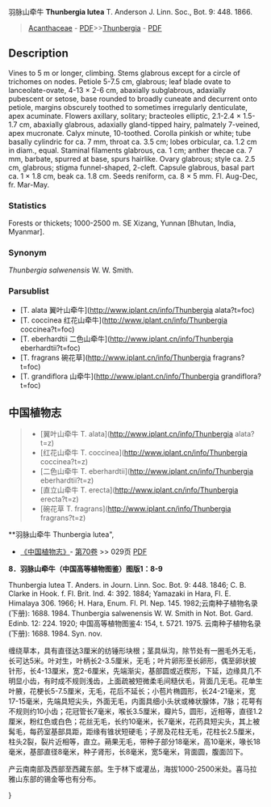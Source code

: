羽脉山牵牛 **Thunbergia lutea** T. Anderson J. Linn. Soc., Bot. 9: 448. 1866.

> [Acanthaceae](Acanthaceae-爵床科.md) - [PDF](http://www.iplant.cn/foc/pdf/Acanthaceae.pdf)>>[Thunbergia](http://www.iplant.cn/info/Thunbergia?t=foc) - [PDF](http://www.iplant.cn/foc/pdf/Thunbergia.pdf)

## Description

Vines to 5 m or longer, climbing. Stems glabrous except for a circle of trichomes on nodes. Petiole 5-7.5 cm, glabrous; leaf blade ovate to lanceolate-ovate, 4-13 × 2-6 cm, abaxially subglabrous, adaxially pubescent or setose, base rounded to broadly cuneate and decurrent onto petiole, margins obscurely toothed to sometimes irregularly denticulate, apex acuminate. Flowers axillary, solitary; bracteoles elliptic, 2.1-2.4 × 1.5-1.7 cm, abaxially glabrous, adaxially gland-tipped hairy, palmately 7-veined, apex mucronate. Calyx minute, 10-toothed. Corolla pinkish or white; tube basally cylindric for ca. 7 mm, throat ca. 3.5 cm; lobes orbicular, ca. 1.2 cm in diam., equal. Staminal filaments glabrous, ca. 1 cm; anther thecae ca. 7 mm, barbate, spurred at base, spurs hairlike. Ovary glabrous; style ca. 2.5 cm, glabrous; stigma funnel-shaped, 2-cleft. Capsule glabrous, basal part ca. 1 × 1.8 cm, beak ca. 1.8 cm. Seeds reniform, ca. 8 × 5 mm. Fl. Aug-Dec, fr. Mar-May.

### Statistics
Forests or thickets; 1000-2500 m. SE Xizang, Yunnan [Bhutan, India, Myanmar].

### Synonym
*Thunbergia salwenensis* W. W. Smith.



### Parsublist

* [T.  alata  翼叶山牵牛](http://www.iplant.cn/info/Thunbergia alata?t=foc)
* [T.  coccinea  红花山牵牛](http://www.iplant.cn/info/Thunbergia coccinea?t=foc)
* [T.  eberhardtii  二色山牵牛](http://www.iplant.cn/info/Thunbergia eberhardtii?t=foc)
* [T.  fragrans  碗花草](http://www.iplant.cn/info/Thunbergia fragrans?t=foc)
* [T.  grandiflora  山牵牛](http://www.iplant.cn/info/Thunbergia grandiflora?t=foc)


## 中国植物志

> * [翼叶山牵牛  T.  alata](http://www.iplant.cn/info/Thunbergia alata?t=z)
> * [红花山牵牛  T.  coccinea](http://www.iplant.cn/info/Thunbergia coccinea?t=z)
> * [二色山牵牛  T.  eberhardtii](http://www.iplant.cn/info/Thunbergia eberhardtii?t=z)
> * [直立山牵牛  T.  erecta](http://www.iplant.cn/info/Thunbergia erecta?t=z)
> * [碗花草  T.  fragrans](http://www.iplant.cn/info/Thunbergia fragrans?t=z)


**羽脉山牵牛 Thunbergia lutea",



* [《中国植物志》](http://www.iplant.cn/frps)- [第70卷](http://www.iplant.cn/frps/vol/70) >> 029页 [PDF](http://www.iplant.cn/frps/pdf/70/029.PDF)


**8．羽脉山牵牛（中国高等植物图鉴）图版1：8-9**

Thunbergia lutea T. Anders. in Journ. Linn. Soc. Bot. 9: 448. 1846; C. B. Clarke in Hook. f. Fl. Brit. Ind. 4: 392. 1884; Yamazaki in Hara, Fl. E. Himalaya 306. 1966; H. Hara, Enum. Fl. Pl. Nep. 145. 1982;云南种子植物名录(下册): 1688. 1984. Thunbergia salwenensis W. W. Smith in Not. Bot. Gard. Edinb. 12: 224. 1920; 中国高等植物图鉴4: 154, t. 5721. 1975. 云南种子植物名录(下册): 1688. 1984. Syn. nov.

缠绕草本，具有直径达3厘米的纺锤形块根；茎具纵沟，除节处有一圈毛外无毛，长可达5米。叶对生，叶柄长2-3.5厘米，无毛；叶片卵形至长卵形，偶至卵状披针形，长4-13厘米，宽2-6厘米，先端渐尖，基部圆或近楔形，下延，边缘具几不明显小齿，有时成不规则浅齿，上面疏被短微柔毛间糙伏毛，背面几无毛。花单生叶腋，花梗长5-7.5厘米，无毛，花后不延长；小苞片椭圆形，长24-21毫米，宽17-15毫米，先端具短尖头，外面无毛，内面具细小头状或棒状腺体，7脉；花萼有不规则约10小齿；花冠管长7毫米，喉长3.5厘米，瓣片5，圆形，近相等，直径1.2厘米，粉红色或白色；花丝无毛，长约10毫米，长7毫米，花药具短尖头，其上被髯毛，每药室基部具距，距缘有锥状短硬毛；子房及花柱无毛，花柱长2.5厘米，柱头2裂，裂片近相等，直立。蒴果无毛，带种子部分18毫米，高10毫米，喙长18毫米，基部直径8毫米，种子肾形，长8毫米，宽5毫米，背面圆，腹面凹下。

产云南南部及西部至西藏东部。生于林下或灌丛，海拔1000-2500米处。喜马拉雅山东部的锡金等也有分布。



}